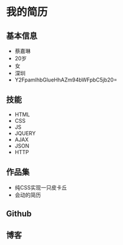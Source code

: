 # 我的简历

## 基本信息
- 蔡嘉琳
- 20岁
- 女
- 深圳
- Y2FpamlhbGlueHhAZm94bWFpbC5jb20=

## 技能
- HTML
- CSS
- JS
- JQUERY
- AJAX
- JSON
- HTTP

## 作品集
- 纯CSS实现一只皮卡丘
- 会动的简历

## Github

## 博客
